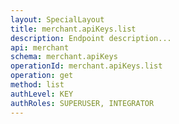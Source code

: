 ```yaml
---
layout: SpecialLayout
title: merchant.apiKeys.list
description: Endpoint description...
api: merchant
schema: merchant.apiKeys
operationId: merchant.apiKeys.list
operation: get
method: list
authLevel: KEY
authRoles: SUPERUSER, INTEGRATOR
---
```


